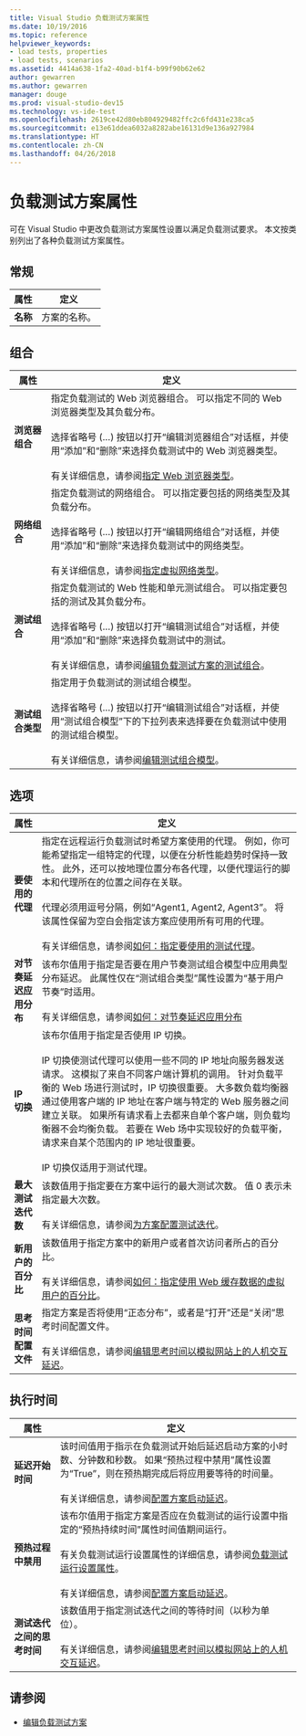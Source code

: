 ```yaml
---
title: Visual Studio 负载测试方案属性
ms.date: 10/19/2016
ms.topic: reference
helpviewer_keywords:
- load tests, properties
- load tests, scenarios
ms.assetid: 4414a638-1fa2-40ad-b1f4-b99f90b62e62
author: gewarren
ms.author: gewarren
manager: douge
ms.prod: visual-studio-dev15
ms.technology: vs-ide-test
ms.openlocfilehash: 2619ce42d80eb804929482ffc2c6fd431e238ca5
ms.sourcegitcommit: e13e61ddea6032a8282abe16131d9e136a927984
ms.translationtype: HT
ms.contentlocale: zh-CN
ms.lasthandoff: 04/26/2018
---
```

# <a name="load-test-scenario-properties"></a>负载测试方案属性

可在 Visual Studio 中更改负载测试方案属性设置以满足负载测试要求。 本文按类别列出了各种负载测试方案属性。

## <a name="general"></a>常规

|属性|定义|
|--------------|----------------|
|**名称**|方案的名称。|

## <a name="mix"></a>组合

|属性|定义|
|--------------|----------------|
|**浏览器组合**|指定负载测试的 Web 浏览器组合。 可以指定不同的 Web 浏览器类型及其负载分布。<br /><br />选择省略号 (…) 按钮以打开“编辑浏览器组合”对话框，并使用“添加”和“删除”来选择负载测试中的 Web 浏览器类型。<br /><br />有关详细信息，请参阅[指定 Web 浏览器类型](../test/edit-the-test-mix-to-specify-which-web-browsers-types-in-a-load-test-scenario.md)。|
|**网络组合**|指定负载测试的网络组合。 可以指定要包括的网络类型及其负载分布。<br /><br />选择省略号 (…) 按钮以打开“编辑网络组合”对话框，并使用“添加”和“删除”来选择负载测试中的网络类型。<br /><br />有关详细信息，请参阅[指定虚拟网络类型](../test/specify-virtual-network-types-in-a-load-test-scenario.md)。|
|**测试组合**|指定负载测试的 Web 性能和单元测试组合。 可以指定要包括的测试及其负载分布。<br /><br />选择省略号 (…) 按钮以打开“编辑测试组合”对话框，并使用“添加”和“删除”来选择负载测试中的测试。<br /><br />有关详细信息，请参阅[编辑负载测试方案的测试组合](../test/edit-the-test-mix-to-specify-which-web-browsers-types-in-a-load-test-scenario.md)。|
|**测试组合类型**|指定用于负载测试的测试组合模型。<br /><br />选择省略号 (…) 按钮以打开“编辑测试组合”对话框，并使用“测试组合模型”下的下拉列表来选择要在负载测试中使用的测试组合模型。<br /><br />有关详细信息，请参阅[编辑测试组合模型](../test/edit-test-mix-models-to-specify-the-probability-of-a-virtual-user-running-a-test.md)。|

## <a name="options"></a>选项

|属性|定义|
|--------------|----------------|
|**要使用的代理**|指定在远程运行负载测试时希望方案使用的代理。 例如，你可能希望指定一组特定的代理，以便在分析性能趋势时保持一致性。 此外，还可以按地理位置分布各代理，以便代理运行的脚本和代理所在的位置之间存在关联。<br /><br />代理必须用逗号分隔，例如“Agent1, Agent2, Agent3”。 将该属性保留为空白会指定该方案应使用所有可用的代理。<br /><br />有关详细信息，请参阅[如何：指定要使用的测试代理](../test/how-to-specify-test-agents-to-use-in-load-test-scenarios.md)。|
|**对节奏延迟应用分布**|该布尔值用于指定是否要在用户节奏测试组合模型中应用典型分布延迟。 此属性仅在“测试组合类型”属性设置为“基于用户节奏”时适用。<br /><br />有关详细信息，请参阅[如何：对节奏延迟应用分布](../test/how-to-apply-distribution-to-pacing-delay-when-using-a-user-pace-test-mix-model.md)|
|**IP 切换**|该布尔值用于指定是否使用 IP 切换。<br /><br />IP 切换使测试代理可以使用一些不同的 IP 地址向服务器发送请求。 这模拟了来自不同客户端计算机的调用。 针对负载平衡的 Web 场进行测试时，IP 切换很重要。 大多数负载均衡器通过使用客户端的 IP 地址在客户端与特定的 Web 服务器之间建立关联。 如果所有请求看上去都来自单个客户端，则负载均衡器不会均衡负载。 若要在 Web 场中实现较好的负载平衡，请求来自某个范围内的 IP 地址很重要。<br /><br />IP 切换仅适用于测试代理。|
|**最大测试迭代数**|该数值用于指定要在方案中运行的最大测试次数。 值 0 表示未指定最大次数。<br /><br />有关详细信息，请参阅[为方案配置测试迭代](../test/configure-test-iterations-in-a-load-test-scenario.md)。|
|**新用户的百分比**|该数值用于指定方案中的新用户或者首次访问者所占的百分比。<br /><br />有关详细信息，请参阅[如何：指定使用 Web 缓存数据的虚拟用户的百分比](../test/how-to-specify-the-percentage-of-virtual-users-that-use-web-cache-data.md)。|
|**思考时间配置文件**|指定方案是否将使用“正态分布”，或者是“打开”还是“关闭”思考时间配置文件。<br /><br />有关详细信息，请参阅[编辑思考时间以模拟网站上的人机交互延迟](../test/edit-think-times-in-load-test-scenarios.md)。|

## <a name="timing"></a>执行时间

|属性|定义|
|--------------|----------------|
|**延迟开始时间**|该时间值用于指示在负载测试开始后延迟启动方案的小时数、分钟数和秒数。 如果“预热过程中禁用”属性设置为“True”，则在预热期完成后将应用要等待的时间量。<br /><br />有关详细信息，请参阅[配置方案启动延迟](../test/configure-scenario-start-delays.md)。|
|**预热过程中禁用**|该布尔值用于指定方案是否应在负载测试的运行设置中指定的“预热持续时间”属性时间值期间运行。<br /><br />有关负载测试运行设置属性的详细信息，请参阅[负载测试运行设置属性](../test/load-test-run-settings-properties.md)。<br /><br />有关详细信息，请参阅[配置方案启动延迟](../test/configure-scenario-start-delays.md)。|
|**测试迭代之间的思考时间**|该数值用于指定测试迭代之间的等待时间（以秒为单位）。<br /><br />有关详细信息，请参阅[编辑思考时间以模拟网站上的人机交互延迟](../test/edit-think-times-in-load-test-scenarios.md)。|

## <a name="see-also"></a>请参阅

- [编辑负载测试方案](../test/edit-load-test-scenarios.md)